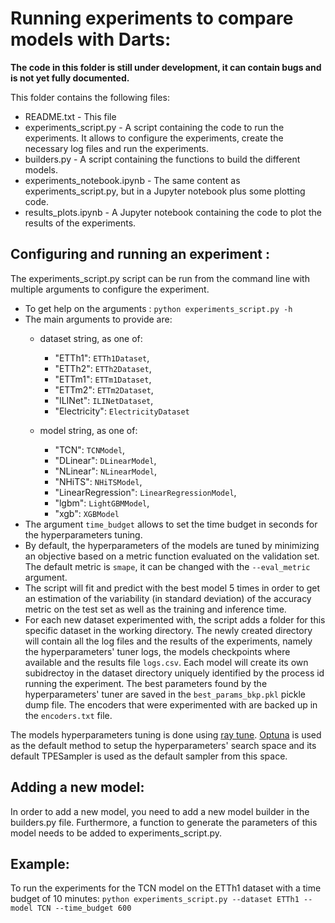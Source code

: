 # Running experiments to compare models with Darts: 

**The code in this folder is still under development, it can contain bugs and is not yet fully documented.** 

This folder contains the following files:
* README.txt - This file
* experiments_script.py - A script containing the code to run the experiments. It allows to configure
    the experiments, create the necessary log files and run the experiments. 
* builders.py - A script containing the functions to build the different models.
* experiments_notebook.ipynb - The same content as experiments_script.py, but in a Jupyter notebook 
  plus some plotting code. 
* results_plots.ipynb - A Jupyter notebook containing the code to plot the results of the experiments.

## Configuring and running an experiment : 
The experiments_script.py script can be run from the command line with multiple arguments to configure 
the experiment. 
* To get help on the arguments : 
    ``python experiments_script.py -h``
* The main arguments to provide are: 
  * dataset string, as one of:
      * "ETTh1": ``ETTh1Dataset``,
      * "ETTh2": ``ETTh2Dataset``,
      * "ETTm1": ``ETTm1Dataset``,
      * "ETTm2": ``ETTm2Dataset``,
      * "ILINet": ``ILINetDataset``,
      * "Electricity": ``ElectricityDataset``
  
  * model string, as one of:
      * "TCN": ``TCNModel``,
      * "DLinear": ``DLinearModel``,
      * "NLinear": ``NLinearModel``,
      * "NHiTS": ``NHiTSModel``,
      * "LinearRegression": ``LinearRegressionModel``,
      * "lgbm": ``LightGBMModel``,
      * "xgb": ``XGBModel``
* The argument ``time_budget`` allows to set the time budget in seconds for the hyperparameters tuning.
* By default, the hyperparameters of the models are tuned by minimizing an objective based on a metric function 
evaluated on the validation set. The default metric is ``smape``, it can be changed with the ``--eval_metric`` argument.
* The script will fit and predict with the best model 5 times in order to get an estimation of the variability 
 (in standard deviation) of the accuracy metric on the test set as well as the training and inference time.
* For each new dataset experimented with, the script adds a folder for this specific dataset in the working directory. 
The newly created directory will contain all the log files and the results of the experiments, namely the 
hyperparameters' tuner logs, the models checkpoints where available and the results file ``logs.csv``. Each model will 
create its own subidrectoy in the dataset directory uniquely identified by the process id running the experiment.
The best parameters found by the hyperparameters' tuner are saved in the ``best_params_bkp.pkl`` pickle dump file. The
encoders that were experimented with are backed up in the ``encoders.txt`` file.

The models hyperparameters tuning is done using [ray tune](https://docs.ray.io/en/master/tune/index.html).
[Optuna](https://optuna.org/) is used as the default method to setup the hyperparameters' search space 
and its default TPESampler is used as the default sampler from this space. 

## Adding a new model: 
In order to add a new model, you need to add a new model builder in the builders.py file. Furthermore, a function to 
generate the parameters of this model needs to be added to experiments_script.py. 

## Example: 
To run the experiments for the TCN model on the ETTh1 dataset with a time budget of 10 minutes:
``python experiments_script.py --dataset ETTh1 --model TCN --time_budget 600``

